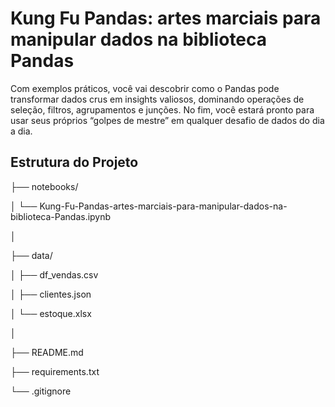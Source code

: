 # Kung Fu Pandas: artes marciais para manipular dados na biblioteca Pandas

Com exemplos práticos, você vai descobrir como o Pandas pode transformar dados crus em insights valiosos, dominando operações de seleção, filtros, agrupamentos e junções. No fim, você estará pronto para usar seus próprios “golpes de mestre” em qualquer desafio de dados do dia a dia.

## Estrutura do Projeto

├── notebooks/

│ └── Kung-Fu-Pandas-artes-marciais-para-manipular-dados-na-biblioteca-Pandas.ipynb

│

├── data/

│ ├── df_vendas.csv

│ ├── clientes.json

│ └── estoque.xlsx

│

├── README.md

├── requirements.txt

└── .gitignore



